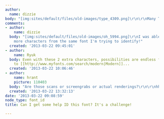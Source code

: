```yaml
---
author:
  name: dizzie
body: "[img:sites/default/files/old-images/type_4309.png]\r\n\r\nMany Thanks!"
comments:
- author:
    name: dizzie
  body: "[img:sites/default/files/old-images/oh_5994.png]\r\nI was able to pull out
    more characters from the same font I'm trying to identify!"
  created: '2013-03-22 09:45:01'
- author:
    name: Ryuk
  body: Even with these 2 extra characters, possibilities are endless from [[http://www.myfonts.com/search/didone|Didone]]
    to [[http://www.myfonts.com/search/modern|Modern]]...
  created: '2013-03-22 10:06:46'
- author:
    name: hrant
    picture: 110403
  body: "Are those scans or screengrabs or actual renderings?\r\n\r\nhhp\r\n"
  created: '2013-03-22 13:32:13'
date: '2013-03-22 09:08:59'
node_type: font_id
title: Can I get some help ID this font? It's a challenge!

---
```

